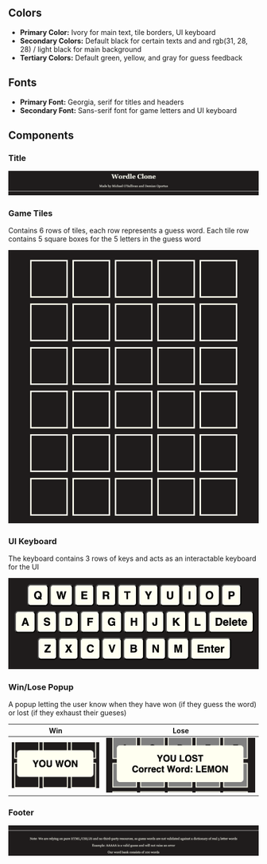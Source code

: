 ## Colors
- **Primary Color:** Ivory for main text, tile borders, UI keyboard
- **Secondary Colors:** Default black for certain texts and and rgb(31, 28, 28) / light black for main background
- **Tertiary Colors:** Default green, yellow, and gray for guess feedback

## Fonts
- **Primary Font:** Georgia, serif for titles and headers
- **Secondary Font:** Sans-serif font for game letters and UI keyboard

## Components

### Title

![Title screenshot](https://github.com/MichaelCSI/wordle/blob/master/docs/design_system/title.png)

### Game Tiles

Contains 6 rows of tiles, each row represents a guess word. Each tile row contains 5 square boxes for the 5 letters in the guess word

![Game tiles screenshot](https://github.com/MichaelCSI/wordle/blob/master/docs/design_system/tiles.png)

### UI Keyboard

The keyboard contains 3 rows of keys and acts as an interactable keyboard for the UI

![UI keyboard screenshot](https://github.com/MichaelCSI/wordle/blob/master/docs/design_system/keyboard.png)

### Win/Lose Popup

A popup letting the user know when they have won (if they guess the word) or lost (if they exhaust their gueses)

Win             |  Lose
:-------------------------:|:-------------------------:
![Win screenshot](https://github.com/MichaelCSI/wordle/blob/master/docs/design_system/endWin.png)  | ![Lose screenshot](https://github.com/MichaelCSI/wordle/blob/master/docs/design_system/endLose.png)

### Footer

![Footer screenshot](https://github.com/MichaelCSI/wordle/blob/master/docs/design_system/footer.png)

